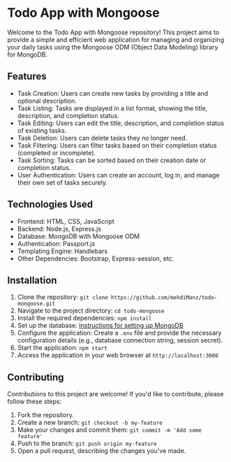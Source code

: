 

# Todo App with Mongoose

Welcome to the Todo App with Mongoose repository! This project aims to provide a simple and efficient web application for managing and organizing your daily tasks using the Mongoose ODM (Object Data Modeling) library for MongoDB.

## Features

- Task Creation: Users can create new tasks by providing a title and optional description.
- Task Listing: Tasks are displayed in a list format, showing the title, description, and completion status.
- Task Editing: Users can edit the title, description, and completion status of existing tasks.
- Task Deletion: Users can delete tasks they no longer need.
- Task Filtering: Users can filter tasks based on their completion status (completed or incomplete).
- Task Sorting: Tasks can be sorted based on their creation date or completion status.
- User Authentication: Users can create an account, log in, and manage their own set of tasks securely.

## Technologies Used

- Frontend: HTML, CSS, JavaScript
- Backend: Node.js, Express.js
- Database: MongoDB with Mongoose ODM
- Authentication: Passport.js
- Templating Engine: Handlebars
- Other Dependencies: Bootstrap, Express-session, etc.

## Installation

1. Clone the repository: `git clone https://github.com/mehdiManz/todo-mongoose.git`
2. Navigate to the project directory: `cd todo-mongoose`
3. Install the required dependencies: `npm install`
4. Set up the database: [Instructions for setting up MongoDB](https://docs.mongodb.com/manual/installation/)
5. Configure the application: Create a `.env` file and provide the necessary configuration details (e.g., database connection string, session secret).
6. Start the application: `npm start`
7. Access the application in your web browser at `http://localhost:3000`

## Contributing

Contributions to this project are welcome! If you'd like to contribute, please follow these steps:

1. Fork the repository.
2. Create a new branch: `git checkout -b my-feature`
3. Make your changes and commit them: `git commit -m 'Add some feature'`
4. Push to the branch: `git push origin my-feature`
5. Open a pull request, describing the changes you've made.

